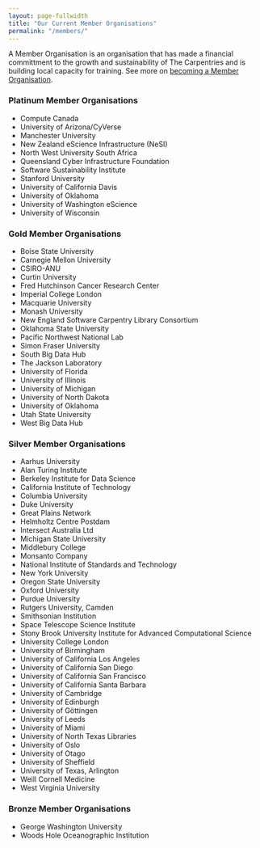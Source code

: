 ```yaml
---
layout: page-fullwidth
title: "Our Current Member Organisations"
permalink: "/members/"
---
```


A Member Organisation is an organisation that has made a financial committment to
the growth and sustainability of The Carpentries and is building local capacity for training. See more on [becoming a Member Organisation](../membership/).

### Platinum Member Organisations

- Compute Canada
- University of Arizona/CyVerse
- Manchester University
- New Zealand eScience Infrastructure (NeSI)
- North West University South Africa
- Queensland Cyber Infrastructure Foundation
- Software Sustainability Institute
- Stanford University
- University of California Davis
- University of Oklahoma
- University of Washington eScience
- University of Wisconsin

### Gold Member Organisations

- Boise State University
- Carnegie Mellon University
- CSIRO-ANU
- Curtin University
- Fred Hutchinson Cancer Research Center
- Imperial College London
- Macquarie University
- Monash University
- New England Software Carpentry Library Consortium
- Oklahoma State University
- Pacific Northwest National Lab
- Simon Fraser University
- South Big Data Hub
- The Jackson Laboratory
- University of Florida
- University of Illinois
- University of Michigan
- University of North Dakota
- University of Oklahoma
- Utah State University
- West Big Data Hub


### Silver Member Organisations

- Aarhus University
- Alan Turing Institute
- Berkeley Institute for Data Science
- California Institute of Technology
- Columbia University
- Duke University
- Great Plains Network
- Helmholtz Centre Postdam
- Intersect Australia Ltd
- Michigan State University
- Middlebury College
- Monsanto Company
- National Institute of Standards and Technology
- New York University
- Oregon State University
- Oxford University
- Purdue University
- Rutgers University, Camden
- Smithsonian Institution
- Space Telescope Science Institute
- Stony Brook University Institute for Advanced Computational Science
- University College London
- University of Birmingham
- University of California Los Angeles
- University of California San Diego
- University of California San Francisco
- University of California Santa Barbara
- University of Cambridge
- University of Edinburgh
- University of Göttingen
- University of Leeds
- University of Miami
- University of North Texas Libraries
- University of Oslo
- University of Otago
- University of Sheffield
- University of Texas, Arlington
- Weill Cornell Medicine
- West Virginia University


### Bronze Member Organisations  
 
 - George Washington University
 - Woods Hole Oceanographic Institution
